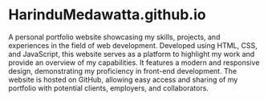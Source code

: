 # HarinduMedawatta.github.io
 A personal portfolio website showcasing my skills, projects, and experiences in the field of web development. Developed using HTML, CSS, and JavaScript, this website serves as a platform to highlight my work and provide an overview of my capabilities. It features a modern and responsive design, demonstrating my proficiency in front-end development. The website is hosted on GitHub, allowing easy access and sharing of my portfolio with potential clients, employers, and collaborators.
